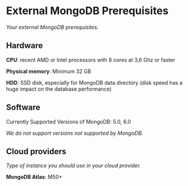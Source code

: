 # External MongoDB Prerequisites

*Your external MongoDB prerequisites.*

## Hardware

**CPU**: recent AMD or Intel processors with 8 cores at 3,6 Ghz or faster

**Physical memory**: Minimum 32 GB

**HDD**: SSD disk, especially for MongoDB data directory (disk speed has a huge impact on the database performance)

## Software

Currently Supported Versions of MongoDB: 5.0, 6.0

*We do not support versions not supported by MongoDB.* 

## Cloud providers

*Type of instance you should use in your cloud provider.*

**MongoDB Atlas**: M50+
